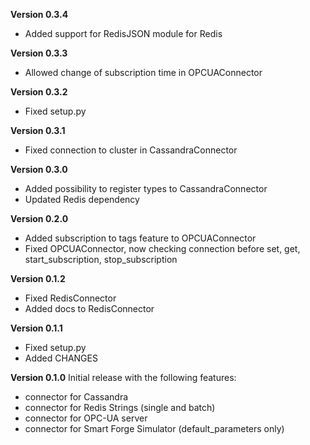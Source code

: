 **Version 0.3.4**

- Added support for RedisJSON module for Redis

**Version 0.3.3**

- Allowed change of subscription time in OPCUAConnector

**Version 0.3.2**

- Fixed setup.py

**Version 0.3.1**

- Fixed connection to cluster in CassandraConnector

**Version 0.3.0**

- Added possibility to register types to CassandraConnector
- Updated Redis dependency

**Version 0.2.0**

- Added subscription to tags feature to OPCUAConnector
- Fixed OPCUAConnector, now checking connection before set, get, start_subscription, stop_subscription

**Version 0.1.2**

- Fixed RedisConnector
- Added docs to RedisConnector

**Version 0.1.1**

- Fixed setup.py
- Added CHANGES

**Version 0.1.0**
Initial release with the following features:

- connector for Cassandra
- connector for Redis Strings (single and batch)
- connector for OPC-UA server
- connector for Smart Forge Simulator (default_parameters only)